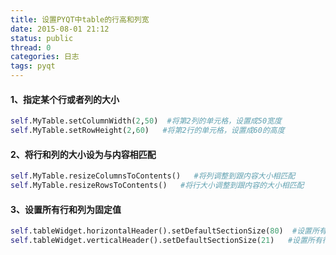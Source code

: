 ```yaml
---
title: 设置PYQT中table的行高和列宽
date: 2015-08-01 21:12
status: public
thread: 0
categories: 日志
tags: pyqt
---
```


#### 1、指定某个行或者列的大小
```python
self.MyTable.setColumnWidth(2,50)  #将第2列的单元格，设置成50宽度
self.MyTable.setRowHeight(2,60)   #将第2行的单元格，设置成60的高度
```
#### 2、将行和列的大小设为与内容相匹配
```python
self.MyTable.resizeColumnsToContents()   #将列调整到跟内容大小相匹配
self.MyTable.resizeRowsToContents()   #将行大小调整到跟内容的大小相匹配
```
#### 3、设置所有行和列为固定值
```python
self.tableWidget.horizontalHeader().setDefaultSectionSize(80)  #设置所有列宽为80
self.tableWidget.verticalHeader().setDefaultSectionSize(21)   #设置所有行高为21
```
